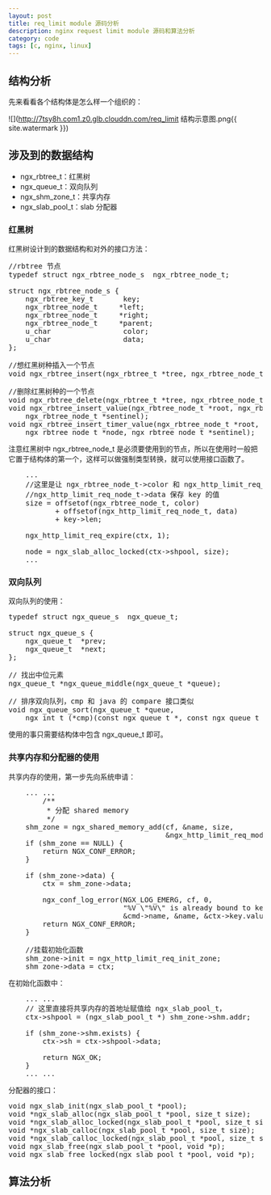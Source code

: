 ```yaml
---
layout: post
title: req_limit module 源码分析
description: nginx request limit module 源码和算法分析
category: code
tags: [c, nginx, linux]
---
```

## 结构分析
先来看看各个结构体是怎么样一个组织的：

![](http://7tsy8h.com1.z0.glb.clouddn.com/req_limit 结构示意图.png{{ site.watermark }})

## 涉及到的数据结构

- ngx_rbtree_t：红黑树
- ngx_queue_t：双向队列
- ngx_shm_zone_t：共享内存
- ngx_slab_pool_t：slab 分配器

### 红黑树
红黑树设计到的数据结构和对外的接口方法：

<pre>
//rbtree 节点
typedef struct ngx_rbtree_node_s  ngx_rbtree_node_t;

struct ngx_rbtree_node_s {
    ngx_rbtree_key_t       key;
    ngx_rbtree_node_t     *left;
    ngx_rbtree_node_t     *right;
    ngx_rbtree_node_t     *parent;
    u_char                 color;
    u_char                 data;
};

//想红黑树种插入一个节点
void ngx_rbtree_insert(ngx_rbtree_t *tree, ngx_rbtree_node_t *node);

//删除红黑树种的一个节点
void ngx_rbtree_delete(ngx_rbtree_t *tree, ngx_rbtree_node_t *node);
void ngx_rbtree_insert_value(ngx_rbtree_node_t *root, ngx_rbtree_node_t *node,
    ngx_rbtree_node_t *sentinel);
void ngx_rbtree_insert_timer_value(ngx_rbtree_node_t *root,
    ngx_rbtree_node_t *node, ngx_rbtree_node_t *sentinel);
</pre>

注意红黑树中 ngx_rbtree_node_t 是必须要使用到的节点，所以在使用时一般把它置于结构体的第一个，这样可以做强制类型转换，就可以使用接口函数了。

<pre>
	...
	//这里是让 ngx_rbtree_node_t->color 和 ngx_http_limit_req_node_t->color 重合
	//ngx_http_limit_req_node_t->data 保存 key 的值
	size = offsetof(ngx_rbtree_node_t, color)
           + offsetof(ngx_http_limit_req_node_t, data)                                                                                
           + key->len;

    ngx_http_limit_req_expire(ctx, 1);

    node = ngx_slab_alloc_locked(ctx->shpool, size);
    ...
</pre>


### 双向队列
双向队列的使用：

<pre>
typedef struct ngx_queue_s  ngx_queue_t;                                                                                              
    
struct ngx_queue_s {
    ngx_queue_t  *prev;
    ngx_queue_t  *next;
};

// 找出中位元素
ngx_queue_t *ngx_queue_middle(ngx_queue_t *queue);

// 排序双向队列，cmp 和 java 的 compare 接口类似
void ngx_queue_sort(ngx_queue_t *queue,                                                                                               
    ngx_int_t (*cmp)(const ngx_queue_t *, const ngx_queue_t *));
</pre>

使用的事只需要结构体中包含 ngx_queue_t 即可。

### 共享内存和分配器的使用
共享内存的使用，第一步先向系统申请：

<pre>
	... ...
 		/**
         * 分配 shared memory
         */
    shm_zone = ngx_shared_memory_add(cf, &name, size,
                                     &ngx_http_limit_req_module);
    if (shm_zone == NULL) {
        return NGX_CONF_ERROR;
    }

    if (shm_zone->data) {
        ctx = shm_zone->data;

        ngx_conf_log_error(NGX_LOG_EMERG, cf, 0,
                           "%V \"%V\" is already bound to key \"%V\"",
                           &cmd->name, &name, &ctx->key.value);
        return NGX_CONF_ERROR;
    }

	//挂载初始化函数
    shm_zone->init = ngx_http_limit_req_init_zone;
    shm_zone->data = ctx;
</pre>

在初始化函数中：

<pre>
	... ...
	// 这里直接将共享内存的首地址赋值给 ngx_slab_pool_t，
	ctx->shpool = (ngx_slab_pool_t *) shm_zone->shm.addr;

    if (shm_zone->shm.exists) {
        ctx->sh = ctx->shpool->data;

        return NGX_OK;                                                                                                                
    }
    ... ... 
</pre>

分配器的接口：

<pre>
void ngx_slab_init(ngx_slab_pool_t *pool);
void *ngx_slab_alloc(ngx_slab_pool_t *pool, size_t size);
void *ngx_slab_alloc_locked(ngx_slab_pool_t *pool, size_t size);
void *ngx_slab_calloc(ngx_slab_pool_t *pool, size_t size);
void *ngx_slab_calloc_locked(ngx_slab_pool_t *pool, size_t size);
void ngx_slab_free(ngx_slab_pool_t *pool, void *p);
void ngx_slab_free_locked(ngx_slab_pool_t *pool, void *p);
</pre>

## 算法分析




[-10]:    http://hushi55.github.io/  "-10"
